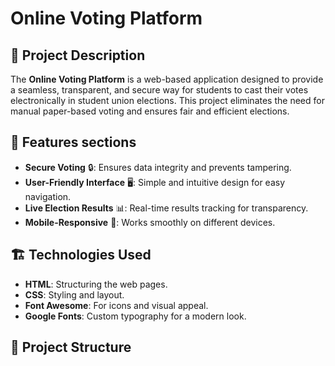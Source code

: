 # Online Voting Platform

## 📌 Project Description
The **Online Voting Platform** is a web-based application designed to provide a seamless, transparent, and secure way for students to cast their votes electronically in student union elections. This project eliminates the need for manual paper-based voting and ensures fair and efficient elections.

## 🚀 Features sections
- **Secure Voting** 🔒: Ensures data integrity and prevents tampering.
- **User-Friendly Interface** 🖥️: Simple and intuitive design for easy navigation.
- **Live Election Results** 📊: Real-time results tracking for transparency.
- **Mobile-Responsive** 📱: Works smoothly on different devices.

## 🏗️ Technologies Used
- **HTML**: Structuring the web pages.
- **CSS**: Styling and layout.
- **Font Awesome**: For icons and visual appeal.
- **Google Fonts**: Custom typography for a modern look.

## 📂 Project Structure
